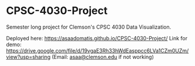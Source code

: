 # CPSC-4030-Project
Semester long project for Clemson's CPSC 4030 Data Visualization.

Deployed here: https://asaadomatis.github.io/CPSC-4030-Project/
Link for demo: https://drive.google.com/file/d/19vgaE3Rh33hWdEasppcc6LVa1CZm0UZm/view?usp=sharing
  (Email: asaa@clemson.edu if not working)
